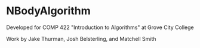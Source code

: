 # NBodyAlgorithm
Developed for COMP 422 "Introduction to Algorithms" at Grove City College

Work by Jake Thurman, Josh Belsterling, and Matchell Smith 
